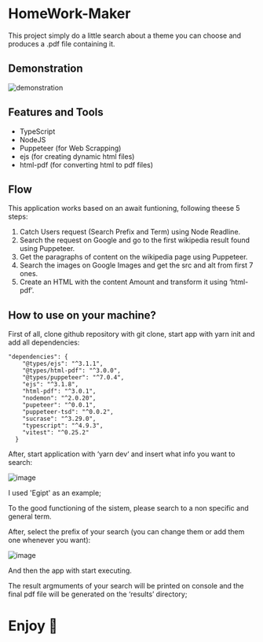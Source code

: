 # HomeWork-Maker

This project simply do a little search about a theme you can choose and produces a .pdf file containing it. 

## Demonstration

![demonstration](https://user-images.githubusercontent.com/98204950/202871857-b667cc7c-7bf0-4eab-be88-9fc78ab1c0e6.gif)

## Features and Tools

- TypeScript
- NodeJS
- Puppeteer (for Web Scrapping)
- ejs (for creating dynamic html files)
- html-pdf (for converting html to pdf files)

## Flow

This application works based on an await funtioning, following theese 5 steps:

1. Catch Users request (Search Prefix and Term) using Node Readline.
2. Search the request on Google and go to the first wikipedia result found using Puppeteer.
3. Get the paragraphs of content on the wikipedia page using Puppeteer.
4. Search the images on Google Images and get the src and alt from first 7 ones.
5. Create an HTML with the content Amount and transform it using ‘html-pdf’.

## How to use on your machine?

First of all, clone github repository with git clone, start app with yarn init and add all dependencies:

```tsx
"dependencies": {
    "@types/ejs": "^3.1.1",
    "@types/html-pdf": "^3.0.0",
    "@types/puppeteer": "^7.0.4",
    "ejs": "^3.1.8",
    "html-pdf": "^3.0.1",
    "nodemon": "^2.0.20",
    "pupeteer": "^0.0.1",
    "puppeteer-tsd": "^0.0.2",
    "sucrase": "^3.29.0",
    "typescript": "^4.9.3",
    "vitest": "^0.25.2"
  }
```

After, start application with ‘yarn dev‘ and insert what info you want to search:

![image](https://i.ibb.co/ngjzBFr/Whats-App-Image-2022-11-19-at-17-45-15.jpg)

I used 'Egipt' as an example;

To the good functioning of the sistem, please search to a non specific and general term.

After, select the prefix of your search (you can change them or add them one whenever you want):

![image](https://i.ibb.co/g4KkKJN/prefix-selecting.jpg)

And then the app with start executing.

The result argmuments of your search will be printed on console and the final pdf file will be generated on the ‘results’ directory;

# Enjoy 🗿
